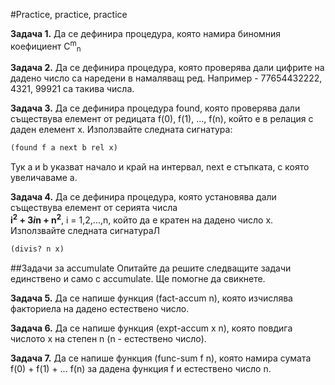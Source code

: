 #Practice, practice, practice

**Задача 1.** Да се дефинира процедура, която намира биномния коефициент 
C<sup>m</sup><sub>n</sub>  

**Задача 2.** Да се дефинира процедура, която проверява дали цифрите на
дадено число са наредени в намаляващ ред.
Например - 77654432222, 4321, 99921 са такива числа.

**Задача 3.** Да се дефинира процедура found, която проверява дали 
съществува елемент от редицата
f(0), f(1), ..., f(n), който е в релация с даден елемент х.
Използвайте следната сигнатура:
```Scheme
(found f a next b rel x)
```
Тук а и b указват начало и край на интервал, next е стъпката, с която
увеличаваме а.

**Задача 4.** Да се дефинира процедура, която установява дали
съществува елемент от серията числа  
**i<sup>2</sup> + 3*i*n + n<sup>2</sup>**, i = 1,2,...,n,
който да е кратен на дадено число х.
Използвайте следната сигнатураЛ
```Scheme
(divis? n x)
```

##Задачи за accumulate
Опитайте да решите следващите задачи единствено и само с accumulate.
Ще помогне да свикнете.

**Задача 5.** Да се напише функция (fact-accum n), която изчислява факториела на дадено естествено число.

**Задача 6.** Да се напише функция (expt-accum x n), която повдига числото x на степен n (n - естествено число).

**Задача 7.** Да се напише функция (func-sum f n), която намира сумата f(0) + f(1) + ... f(n) за дадена функция f и естествено число n.
